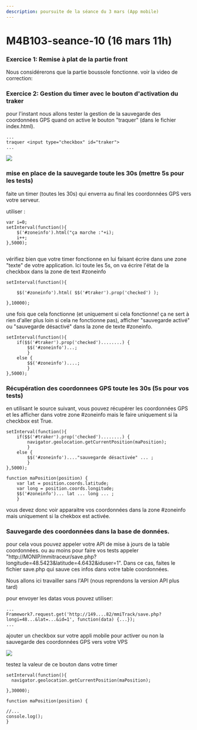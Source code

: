 ```yaml
---
description: poursuite de la séance du 3 mars (App mobile)
---
```


# M4B103-seance-10 \(16 mars 11h\)

### Exercice 1: Remise à plat de la partie front

Nous considérerons que la partie boussole fonctionne. voir la video de correction:

### Exercice 2: Gestion du timer avec le bouton d'activation du traker

pour l'instant nous allons tester la gestion de la sauvegarde des coordonnées GPS quand on active le bouton "traquer" \(dans le fichier index.html\). 

```text
...
traquer <input type="checkbox" id="traker"> 
...
```



![](.gitbook/assets/img_8922.jpg)

### mise en place de la sauvegarde toute les 30s \(mettre 5s pour les tests\)

faite un timer \(toutes les 30s\) qui enverra au final les coordonnées GPS vers votre serveur.

utiliser :

```text
var i=0;
setInterval(function(){
    $('#zoneinfo').html("ça marche :"+i);
    i++;
},5000);


```

vérifiez bien que votre timer fonctionne en lui faisant écrire dans une zone "texte" de votre application. Ici toute les 5s, on va écrire l'état de la checkbox dans la zone de text \#zoneinfo

```text
setInterval(function(){

    $$('#zoneinfo').html( $$('#traker').prop('checked') );

},10000);
```

une fois que cela fonctionne \(et uniquement si cela fonctionne! ça ne sert à rien d'aller plus loin si cela ne fonctionne pas\), afficher "sauvegarde activé" ou "sauvegarde désactivé" dans la zone de texte \#zoneinfo.

```text
setInterval(function(){
    if($$('#traker').prop('checked')........) {
        $$('#zoneinfo')...;
        }
    else {
        $$('#zoneinfo')....;
        }
},5000);
```

### Récupération des coordonnees GPS toute les 30s \(5s pour vos tests\)

en utilisant le source suivant, vous pouvez récupérer les coordonnées GPS et les afficher dans votre zone \#zoneinfo mais le faire uniquement si la checkbox est True.

```text
setInterval(function(){
    if($$('#traker').prop('checked')........) {
        navigator.geolocation.getCurrentPosition(maPosition);
        }
    else {
        $$('#zoneinfo')...."sauvegarde désactivée" ... ;
        }
},5000);

function maPosition(position) {
    var lat = position.coords.latitude;
    var long = position.coords.longitude;
    $$('#zoneinfo')... lat ... long ... ;
    }
```

vous devez donc voir apparaitre vos coordonnées dans la zone \#zoneinfo mais uniquement si la chekbox est activée.

### Sauvegarde des coordonnées dans la base de données.

pour cela vous pouvez appeler votre API de mise à jours de la table coordonnées. ou au moins pour faire vos tests appeler "http://MONIP/mmitraceur/save.php?longitude=48.5423&latitude=4.6432&iduser=1". Dans ce cas, faites le fichier save.php qui sauve ces infos dans votre table coordonnées. 

Nous allons ici travailler sans l'API \(nous reprendons la version API plus tard\)

pour envoyer les datas vous pouvez utiliser:

```text
...
Framework7.request.get('http://149....82/mmiTrack/save.php?longi=48...&lat=...&id=1', function(data) {...});
...
```

ajouter un checkbox sur votre appli mobile pour activer ou non la sauvegarde des coordonnées GPS vers votre VPS

![](.gitbook/assets/img_8922.jpg)

testez la valeur de ce bouton dans votre timer



```text
setInterval(function(){
  navigator.geolocation.getCurrentPosition(maPosition);

},30000);

function maPosition(position) {

//...
console.log();
}
```

